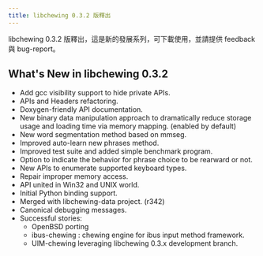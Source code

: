 ```yaml
---
title: libchewing 0.3.2 版釋出
---
```

libchewing 0.3.2 版釋出，這是新的發展系列，可下載使用，並請提供 feedback 與 bug-report。

What's New in libchewing 0.3.2
---------------------------------------------------------
* Add gcc visibility support to hide private APIs.
* APIs and Headers refactoring.
* Doxygen-friendly API documentation.
* New binary data manipulation approach to dramatically reduce storage usage and loading time via memory mapping. (enabled by default)
* New word segmentation method based on mmseg.
* Improved auto-learn new phrases method.
* Improved test suite and added simple benchmark program.
* Option to indicate the behavior for phrase choice to be rearward or not.
* New APIs to enumerate supported keyboard types.
* Repair improper memory access.
* API united in Win32 and UNIX world.
* Initial Python binding support.
* Merged with libchewing-data project. (r342)
* Canonical debugging messages.
* Successful stories:
    * OpenBSD porting
    * ibus-chewing : chewing engine for ibus input method framework.
    * UIM-chewing leveraging libchewing 0.3.x development branch.
